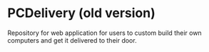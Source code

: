 # PCDelivery (old version)
Repository for web application for users to custom build their own computers and get it delivered to their door.
